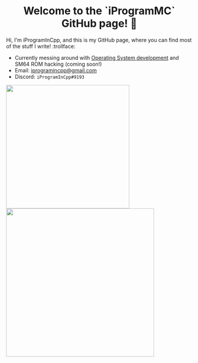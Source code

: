 <h1 align="center">Welcome to the `iProgramMC` GitHub page! 👋</h1>

Hi, I'm iProgramInCpp, and this is my GitHub page, where you can find most of the stuff I write! :trollface:
- Currently messing around with [Operating System development](http://github.com/iProgramMC/NanoShellOS) and SM64 ROM hacking (coming soon!)
- Email: [iprogramincpp@gmail.com](mailto:iprogramincpp@gmail.com)
- Discord: `iProgramInCpp#9193`

<a href="#">
  <img align="center" src="https://github-readme-stats.vercel.app/api/top-langs/?username=iProgramMC&layout=compact" width="333" />
</a>
<a href="#">
  <img align="center" src="https://github-readme-stats.vercel.app/api?username=iProgramMC&layout=compact" width="400" />
</a>

<!--
**iProgramMC/iProgramMC** is a ✨ _special_ ✨ repository because its `README.md` (this file) appears on your GitHub profile.

Here are some ideas to get you started:

- 🔭 I’m currently working on ...
- 🌱 I’m currently learning ...
- 👯 I’m looking to collaborate on ...
- 🤔 I’m looking for help with ...
- 💬 Ask me about ...
- 📫 How to reach me: ...
- 😄 Pronouns: ...
- ⚡ Fun fact: ...
-->
